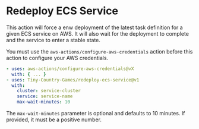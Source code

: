 # Redeploy ECS Service

This action will force a enw deployment of the latest task definition for a given ECS service on AWS. It will also wait
for the deployment to complete and the service to enter a stable state.

You must use the `aws-actions/configure-aws-credentials` action before this action to configure your AWS credentials.

```yaml
- uses: aws-actions/configure-aws-credentials@vX
  with: { ... }
- uses: Tiny-Country-Games/redeploy-ecs-service@v1
  with:
    cluster: service-cluster
    service: service-name
    max-wait-minutes: 10
```

The `max-wait-minutes` parameter is optional and defaults to 10 minutes. If provided, it must be a positive number.
